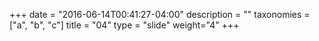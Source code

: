 +++
date = "2016-06-14T00:41:27-04:00"
description = ""
taxonomies = ["a", "b", "c"]
title = "04"
type = "slide"
weight="4"
+++

